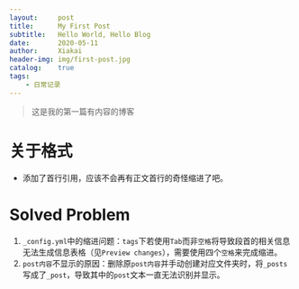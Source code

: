 ```yaml
---
layout:		post			
title:		My First Post		
subtitle:	Hello World, Hello Blog	
date:		2020-05-11		
author:		Xiakai
header-img:	img/first-post.jpg	
catalog:	true			
tags:					
    - 日常记录
---
```

> 这是我的第一篇有内容的博客

# 关于格式
+ 添加了首行引用，应该不会再有正文首行的奇怪缩进了吧。

# Solved Problem
1. `_config.yml`中的缩进问题：`tags`下若使用`Tab`而非`空格`将导致段首的相关信息无法生成信息表格（见`Preview changes`），需要使用四个`空格`来完成缩进。
2. `post内容`不显示的原因：删除原`post内容`并手动创建对应文件夹时，将`_posts`写成了`_post`，导致其中的`post`文本一直无法识别并显示。

